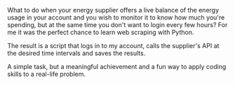 What to do when your energy supplier offers a live balance of the energy usage in your account and you wish to monitor
it to know how much you're spending, but at the same time you don't want to login every few hours? For me it was the
perfect chance to learn web scraping with Python.

The result is a script that logs in to my account, calls the supplier's API at the desired time intervals and saves the
results.

A simple task, but a meaningful achievement and a fun way to apply coding skills to a real-life problem.
